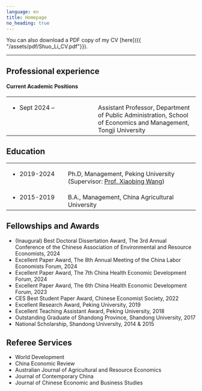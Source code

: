 ```yaml
---
language: en
title: Homepage
no_heading: true
---
```


You can also download a PDF copy of my CV [here]({{ "/assets/pdf/Shuo_Li_CV.pdf"}}).

---

## Professional experience

#### Current Academic Positions
<table class="homepage-table">
  <tbody>
    <tr>
      <td valign="baseline" width="220"><ul><li>Sept 2024 –</li></ul></td>
      <td valign="baseline">Assistant Professor, Department of Public Administration, School of Economics and Management, Tongji University</td>
    </tr>
  </tbody>
</table>



 
## Education

<table class="homepage-table">
  <tbody>
    <tr>
      <td valign="baseline" width="140"><ul><li>2019-2024</li></ul></td>
      <td valign="baseline">Ph.D, Management, Peking University (Supervisor: <a href="http://ccap.pku.edu.cn/yjtd/szdw/4946.htm">Prof. Xiaobing Wang</a>)</td>
    </tr>
    <tr>
      <td valign="baseline"><ul><li>2015-2019</li></ul></td>
      <td valign="baseline">B.A., Management, China Agricultural University</td>
    </tr>
  </tbody>
</table>


## Fellowships and Awards

- (Inaugural) Best Doctoral Dissertation Award, The 3rd Annual Conference of the Chinese Association of Environmental and Resource Economists, 2024
- Excellent Paper Award, The 8th Annual Meeting of the China Labor Economists Forum, 2024
- Excellent Paper Award, The 7th China Health Economic Development Forum, 2024
- Excellent Paper Award, The 6th China Health Economic Development Forum, 2023 
- CES Best Student Paper Award, Chinese Economist Society, 2022
- Excellent Research Award, Peking University, 2019
- Excellent Teaching Assistant Award, Peking University, 2018
- Outstanding Graduate of Shandong Province, Shandong University, 2017
- National Scholarship, Shandong University, 2014 & 2015


## Referee Services

- World Development
- China Economic Review
- Australian Journal of Agricultural and Resource Economics
- Journal of Contemporary China
- Journal of Chinese Economic and Business Studies